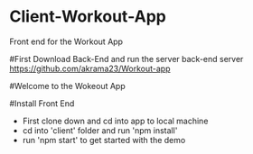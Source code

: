 # Client-Workout-App
Front end for the Workout App

#First Download Back-End and run the server back-end server
https://github.com/akrama23/Workout-app

#Welcome to the Wokeout App


#Install Front End

- First clone down and cd into app to local machine
- cd into 'client' folder and run 'npm install'
- run 'npm start' to get started with the demo
